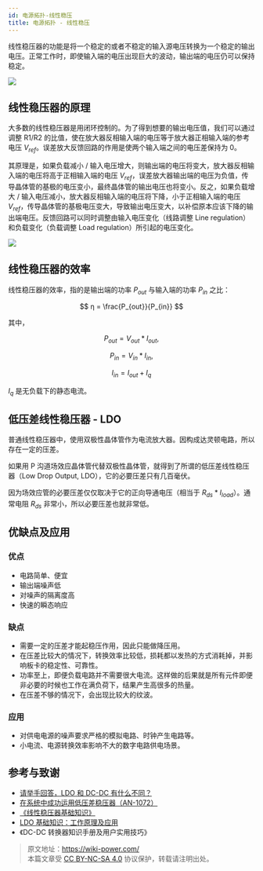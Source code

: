 ```yaml
---
id: 电源拓扑-线性稳压
title: 电源拓扑 - 线性稳压
---
```


线性稳压器的功能是将一个稳定的或者不稳定的输入源电压转换为一个稳定的输出电压。正常工作时，即使输入端的电压出现巨大的波动，输出端的电压仍可以保持稳定。

![](https://wiki-media-1253965369.cos.ap-guangzhou.myqcloud.com/img/20211208155739.png)

## 线性稳压器的原理

大多数的线性稳压器是用闭环控制的。为了得到想要的输出电压值，我们可以通过调整 R1/R2 的比值，使在放大器反相输入端的电压等于放大器正相输入端的参考电压 $V_{ref}$。误差放大反馈回路的作用是使两个输入端之间的电压差保持为 0。

其原理是，如果负载减小 / 输入电压增大，则输出端的电压将变大，放大器反相输入端的电压将高于正相输入端的电压 $V_{ref}$，误差放大器输出端的电压为负值，传导晶体管的基极的电压变小，最终晶体管的输出电压也将变小。反之，如果负载增大 / 输入电压减小，放大器反相输入端的电压将下降，小于正相输入端的电压 $V_{ref}$，传导晶体管的基极电压变大，导致输出电压变大，以补偿原本应该下降的输出端电压。反馈回路可以同时调整由输入电压变化（线路调整 Line regulation）和负载变化（负载调整 Load regulation）所引起的电压变化。

![](https://wiki-media-1253965369.cos.ap-guangzhou.myqcloud.com/img/20200202231005.png)

## 线性稳压器的效率

线性稳压器的效率，指的是输出端的功率 $P_{out}$ 与输入端的功率 $P_{in}$ 之比：

$$
η = \frac{P_{out}}{P_{in}}
$$

其中，

$$
P_{out}=V_{out}*I_{out},
$$

$$
P_{in}=V_{in}*I_{in},
$$

$$
I_{in}=I_{out}+I_{q}
$$

$I_{q}$ 是无负载下的静态电流。

## 低压差线性稳压器 - LDO

普通线性稳压器中，使用双极性晶体管作为电流放大器。因构成达灵顿电路，所以存在一定的压差。

如果用 P 沟道场效应晶体管代替双极性晶体管，就得到了所谓的低压差线性稳压器（Low Drop Output, LDO），它的必要压差只有几百毫伏。

因为场效应管的必要压差仅仅取决于它的正向导通电压（相当于 $R_{ds}*I_{load}$）。通常电阻 $R_{ds}$ 非常小，所以必要压差也就非常低。

## 优缺点及应用

### 优点

- 电路简单、便宜
- 输出端噪声低
- 对噪声的隔离度高
- 快速的瞬态响应

### 缺点

- 需要一定的压差才能起稳压作用，因此只能做降压用。
- 在压差比较大的情况下，转换效率比较低，损耗都以发热的方式消耗掉，并影响板卡的稳定性、可靠性。
- 功率至上，即便负载电路并不需要很大电流。这样做的后果就是所有元件即便非必要的时候也工作在满负荷下，结果产生高很多的热量。
- 在压差不够的情况下，会出现比较大的纹波。

### 应用

- 对供电电源的噪声要求严格的模拟电路、时钟产生电路等。
- 小电流、电源转换效率影响不大的数字电路供电场景。

## 参考与致谢

- [请举手回答，LDO 和 DC-DC 有什么不同？](https://mp.weixin.qq.com/s/GfnT3FTVtMr37DIRVPG65g)
- [在系统中成功运用低压差稳压器（AN-1072）](https://www.analog.com/media/cn/technical-documentation/application-notes/AN-1072_cn.pdf)
- [《线性稳压器基础知识》](https://e2echina.ti.com/cfs-file/__key/telligent-evolution-components-attachments/00-24-00-00-00-02-56-36/_BF7E2760337A8B536856FA574078E577C68B_.pdf)
- [LDO 基础知识：工作原理及应用](https://haipeng.me/2020/06/10/ldo-basics-principles-and-applications/)
- 《DC-DC 转换器知识手册及用户实用技巧》

> 原文地址：<https://wiki-power.com/>  
> 本篇文章受 [CC BY-NC-SA 4.0](https://creativecommons.org/licenses/by/4.0/deed.zh) 协议保护，转载请注明出处。


